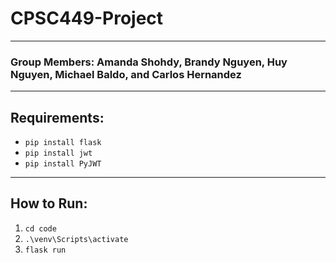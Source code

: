 # CPSC449-Project
---
### Group Members: Amanda Shohdy, Brandy Nguyen, Huy Nguyen, Michael Baldo, and Carlos Hernandez
---
## Requirements:
- ```pip install flask```
- ```pip install jwt```
- ```pip install PyJWT```
---
## How to Run:
1. ```cd code```
2. ```.\venv\Scripts\activate```
3. ```flask run```
